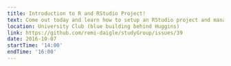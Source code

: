 ```yaml
---
title: Introduction to R and RStudio Project!
text: Come out today and learn how to setup an RStudio project and manage all the parts (files, figures, scripts, etc.) easily and efficiently!
location: University Club (blue building behind Huggins)
link: https://github.com/remi-daigle/studyGroup/issues/39
date: 2016-10-07
startTime: '14:00'
endTime: '16:00'
---
```

